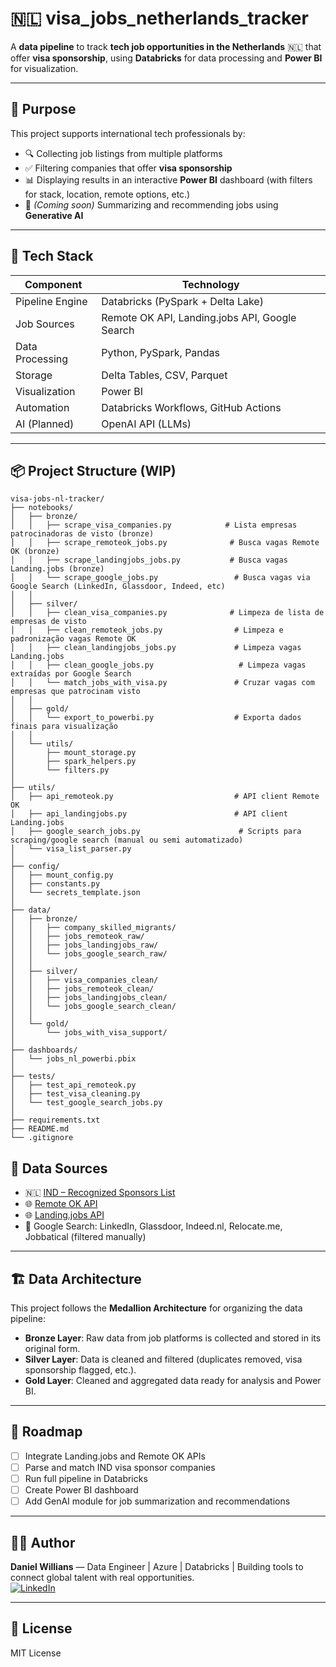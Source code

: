 # 🇳🇱 visa_jobs_netherlands_tracker

A **data pipeline** to track **tech job opportunities in the Netherlands** 🇳🇱 that offer **visa sponsorship**, using **Databricks** for data processing and **Power BI** for visualization.

---

## 🎯 Purpose

This project supports international tech professionals by:

- 🔍 Collecting job listings from multiple platforms  
- ✅ Filtering companies that offer **visa sponsorship**  
- 📊 Displaying results in an interactive **Power BI** dashboard (with filters for stack, location, remote options, etc.)  
- 🤖 *(Coming soon)* Summarizing and recommending jobs using **Generative AI**

---

## 🧰 Tech Stack

| Component        | Technology                         |
|------------------|------------------------------------|
| Pipeline Engine  | Databricks (PySpark + Delta Lake)  |
| Job Sources      | Remote OK API, Landing.jobs API, Google Search |
| Data Processing  | Python, PySpark, Pandas            |
| Storage          | Delta Tables, CSV, Parquet         |
| Visualization    | Power BI                           |
| Automation       | Databricks Workflows, GitHub Actions |
| AI (Planned)     | OpenAI API (LLMs)                  |

---

## 📦 Project Structure (WIP)

```
visa-jobs-nl-tracker/
├── notebooks/
│   ├── bronze/
│   │   ├── scrape_visa_companies.py            # Lista empresas patrocinadoras de visto (bronze)
│   │   ├── scrape_remoteok_jobs.py              # Busca vagas Remote OK (bronze)
│   │   ├── scrape_landingjobs_jobs.py           # Busca vagas Landing.jobs (bronze)
│   │   └── scrape_google_jobs.py                 # Busca vagas via Google Search (LinkedIn, Glassdoor, Indeed, etc)
│   │
│   ├── silver/
│   │   ├── clean_visa_companies.py              # Limpeza de lista de empresas de visto
│   │   ├── clean_remoteok_jobs.py                # Limpeza e padronização vagas Remote OK
│   │   ├── clean_landingjobs_jobs.py             # Limpeza vagas Landing.jobs
│   │   ├── clean_google_jobs.py                   # Limpeza vagas extraídas por Google Search
│   │   └── match_jobs_with_visa.py               # Cruzar vagas com empresas que patrocinam visto
│   │
│   ├── gold/
│   │   └── export_to_powerbi.py                  # Exporta dados finais para visualização
│   │
│   └── utils/
│       ├── mount_storage.py
│       ├── spark_helpers.py
│       └── filters.py
│
├── utils/
│   ├── api_remoteok.py                           # API client Remote OK
│   ├── api_landingjobs.py                        # API client Landing.jobs
│   ├── google_search_jobs.py                      # Scripts para scraping/google search (manual ou semi automatizado)
│   └── visa_list_parser.py
│
├── config/
│   ├── mount_config.py
│   ├── constants.py
│   └── secrets_template.json
│
├── data/
│   ├── bronze/
│   │   ├── company_skilled_migrants/
│   │   ├── jobs_remoteok_raw/
│   │   ├── jobs_landingjobs_raw/
│   │   └── jobs_google_search_raw/
│   │
│   ├── silver/
│   │   ├── visa_companies_clean/
│   │   ├── jobs_remoteok_clean/
│   │   ├── jobs_landingjobs_clean/
│   │   └── jobs_google_search_clean/
│   │
│   └── gold/
│       └── jobs_with_visa_support/
│
├── dashboards/
│   └── jobs_nl_powerbi.pbix
│
├── tests/
│   ├── test_api_remoteok.py
│   ├── test_visa_cleaning.py
│   └── test_google_search_jobs.py
│
├── requirements.txt
├── README.md
└── .gitignore
```
## 📌 Data Sources

- 🇳🇱 [IND – Recognized Sponsors List](https://ind.nl/en/public-register-recognised-sponsors)
- 🌐 [Remote OK API](https://remoteok.com/api)
- 🌐 [Landing.jobs API](https://api.landing.jobs/docs)
- 🔎 Google Search: LinkedIn, Glassdoor, Indeed.nl, Relocate.me, Jobbatical (filtered manually)

---

## 🏗️ Data Architecture

This project follows the **Medallion Architecture** for organizing the data pipeline:

- **Bronze Layer**: Raw data from job platforms is collected and stored in its original form.
- **Silver Layer**: Data is cleaned and filtered (duplicates removed, visa sponsorship flagged, etc.).
- **Gold Layer**: Cleaned and aggregated data ready for analysis and Power BI.

---

## 🚧 Roadmap

- [ ] Integrate Landing.jobs and Remote OK APIs  
- [ ] Parse and match IND visa sponsor companies  
- [ ] Run full pipeline in Databricks  
- [ ] Create Power BI dashboard  
- [ ] Add GenAI module for job summarization and recommendations  

---

## 👨‍💻 Author

**Daniel Willians** — Data Engineer | Azure | Databricks | Building tools to connect global talent with real opportunities.  
[![LinkedIn](https://img.shields.io/badge/LinkedIn-Connect-blue?logo=linkedin)](https://www.linkedin.com/in/danielwisouza/)

---

## 📄 License

MIT License
